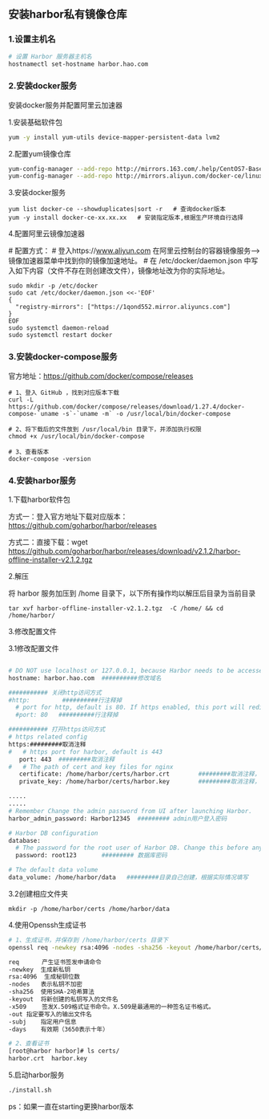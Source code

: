 ## 安装harbor私有镜像仓库

### 1.设置主机名

```bash
# 设置 Harbor 服务器主机名
hostnamectl set-hostname harbor.hao.com
```



### 2.安装docker服务

安装docker服务并配置阿里云加速器

1.安装基础软件包

```bash
yum -y install yum-utils device-mapper-persistent-data lvm2 
```

2.配置yum镜像仓库

```bash
yum-config-manager --add-repo http://mirrors.163.com/.help/CentOS7-Base-163.repo
yum-config-manager --add-repo http://mirrors.aliyun.com/docker-ce/linux/centos/docker-ce.repo
```

3.安装docker服务

```
yum list docker-ce --showduplicates|sort -r   # 查询docker版本
yum -y install docker-ce-xx.xx.xx   # 安装指定版本,根据生产环境自行选择
```

4.配置阿里云镜像加速器

\# 配置方式：
\# 登入https://www.aliyun.com 在阿里云控制台的容器镜像服务-->镜像加速器菜单中找到你的镜像加速地址。
\# 在 /etc/docker/daemon.json 中写入如下内容（文件不存在则创建改文件），镜像地址改为你的实际地址。

```
sudo mkdir -p /etc/docker
sudo cat /etc/docker/daemon.json <<-'EOF'
{
  "registry-mirrors": ["https://1qond552.mirror.aliyuncs.com"]
}
EOF
sudo systemctl daemon-reload
sudo systemctl restart docker
```

### 3.安装docker-compose服务

官方地址：https://github.com/docker/compose/releases

```shell
# 1、登入 GitHub ，找到对应版本下载
curl -L https://github.com/docker/compose/releases/download/1.27.4/docker-compose-`uname -s`-`uname -m` -o /usr/local/bin/docker-compose

# 2、将下载后的文件放到 /usr/local/bin 目录下，并添加执行权限
chmod +x /usr/local/bin/docker-compose

# 3、查看版本
docker-compose -version
```



### 4.安装harbor服务

1.下载harbor软件包

方式一：登入官方地址下载对应版本： https://github.com/goharbor/harbor/releases 

方式二：直接下载：wget https://github.com/goharbor/harbor/releases/download/v2.1.2/harbor-offline-installer-v2.1.2.tgz

2.解压

将 harbor 服务加压到 /home 目录下，以下所有操作均以解压后目录为当前目录

```
tar xvf harbor-offline-installer-v2.1.2.tgz  -C /home/ && cd /home/harbor/
```

3.修改配置文件

3.1修改配置文件

```bash

# DO NOT use localhost or 127.0.0.1, because Harbor needs to be accessed by external clients.
hostname: harbor.hao.com  ##########修改域名

########### 关闭http访问方式
#http:         ##########行注释掉
  # port for http, default is 80. If https enabled, this port will redirect to https port
  #port: 80   ##########行注释掉

########### 打开https访问方式
# https related config
https:#########取消注释
#   # https port for harbor, default is 443
   port: 443  #########取消注释
#   # The path of cert and key files for nginx
   certificate: /home/harbor/certs/harbor.crt        #########取消注释，填写实际路径
   private_key: /home/harbor/certs/harbor.key        #########取消注释，填写实际路径

.....
.....
# Remember Change the admin password from UI after launching Harbor.
harbor_admin_password: Harbor12345  ######### admin用户登入密码

# Harbor DB configuration
database:
  # The password for the root user of Harbor DB. Change this before any production use.
  password: root123       ######### 数据库密码

# The default data volume
data_volume: /home/harbor/data   #########目录自己创建，根据实际情况填写
```

3.2创建相应文件夹

```
mkdir -p /home/harbor/certs /home/harbor/data
```

4.使用Openssh生成证书

```bash
# 1、生成证书，并保存到 /home/harbor/certs 目录下
openssl req -newkey rsa:4096 -nodes -sha256 -keyout /home/harbor/certs/harbor.key -x509 -out /home/harbor/certs/harbor.crt -subj /C=CN/ST=BJ/L=BJ/O=DEVOPS/CN=harbor.hao.com -days 3650

req 　　  产生证书签发申请命令
-newkey  生成新私钥
rsa:4096  生成秘钥位数
-nodes   表示私钥不加密
-sha256  使用SHA-2哈希算法
-keyout  将新创建的私钥写入的文件名
-x509 　　签发X.509格式证书命令。X.509是最通用的一种签名证书格式。
-out 指定要写入的输出文件名
-subj    指定用户信息
-days    有效期（3650表示十年）

# 2、查看证书
[root@harbor harbor]# ls certs/
harbor.crt  harbor.key
```

5.启动harbor服务

```bash
./install.sh
```

ps：如果一直在starting更换harbor版本